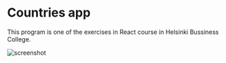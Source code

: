 # Countries app

This program is one of the exercises in React course in Helsinki Bussiness College.

![screenshot](countries.phg)
